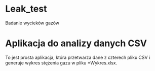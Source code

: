 # Leak_test
Badanie wycieków gazów 

# Aplikacja do analizy danych CSV

To jest prosta aplikacja, która przetwarza dane z czterech pliku CSV i generuje wykres stężenia gazu w pliku *Wykres.xlsx.




